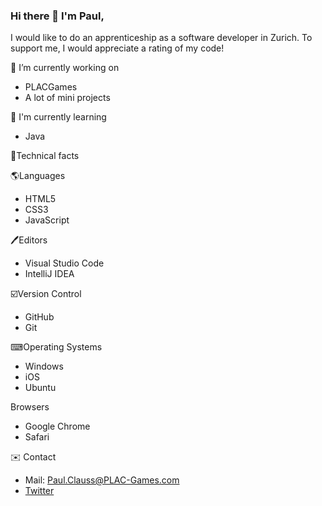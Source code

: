 ### Hi there 👋 I'm Paul, 

I would like to do an apprenticeship as a software developer in Zurich. To support me, I would appreciate a rating of my code!

🔭 I’m currently working on
  - PLACGames
  - A lot of mini projects
  
🌱 I'm currently learning
- Java

💼Technical facts

🌎Languages
- HTML5
- CSS3
- JavaScript

🖊Editors 
- Visual Studio Code
- IntelliJ IDEA

☑️Version Control
- GitHub
- Git

⌨Operating Systems
- Windows
- iOS
- Ubuntu

Browsers
- Google Chrome
- Safari

✉️ Contact
- Mail: Paul.Clauss@PLAC-Games.com
- [Twitter](https://twitter.com/EntenPlac)

